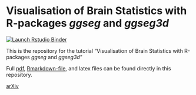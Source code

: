 
<!-- README.md is generated from README.Rmd. Please edit that file -->

# Visualisation of Brain Statistics with R-packages *ggseg* and *ggseg3d*

<!-- badges: start -->

[![Launch Rstudio
Binder](http://mybinder.org/badge_logo.svg)](https://mybinder.org/v2/gh/Athanasiamo/ggsegpaper/master?urlpath=rstudio)
<!-- badges: end -->

This is the repository for the tutorial “Visualisation of Brain
Statistics with R-packages *ggseg* and *ggseg3d*”

Full [pdf](msc_ggseg.pdf), [Rmarkdown-file](msc_ggseg.Rmd), and latex
files can be found directly in this repository.

[arXiv](https://arxiv.org/abs/1912.08200)

